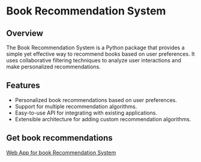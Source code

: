 # Book Recommendation System

## Overview

The Book Recommendation System is a Python package that provides a simple yet effective way to recommend books based on user preferences. It uses collaborative filtering techniques to analyze user interactions and make personalized recommendations.

## Features

- Personalized book recommendations based on user preferences.
- Support for multiple recommendation algorithms.
- Easy-to-use API for integrating with existing applications.
- Extensible architecture for adding custom recommendation algorithms.


## Get book recommendations 

[Web App for book Recommendation System](https://recommendationsystem-anishhilary.streamlit.app/)
